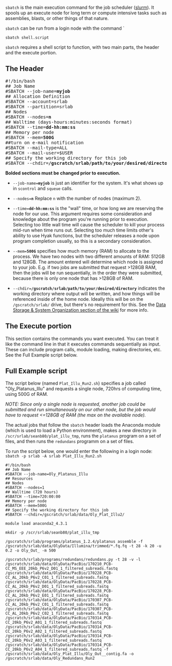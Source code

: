 `sbatch` is the main execution command for the job scheduler ([slurm](https://slurm.schedmd.com/overview.html)). It spools up an execute node for long term or compute intensive tasks such as assemblies, blasts, or other things of that nature.

`sbatch` can be run from a login node with the command
 `
```
sbatch shell.script
```

`sbatch` requires a shell script to function, with two main parts, the header and the execute portion.

## The Header

<pre>
#!/bin/bash
## Job Name
#SBATCH --job-name=<b>myjob</b>
## Allocation Definition
#SBATCH --account=srlab
#SBATCH --partition=srlab
## Nodes
#SBATCH --nodes=<b>n</b>   
## Walltime (days-hours:minutes:seconds format)
#SBATCH --time=<b>dd-hh:mm:ss</b>
## Memory per node
#SBATCH --mem=<b>500G</b>
##turn on e-mail notification
#SBATCH --mail-type=ALL
#SBATCH --mail-user=$USER
## Specify the working directory for this job
#SBATCH --chdir=<b>/gscratch/srlab/path/to/your/desired/directory</b>
</pre>

<b>Bolded sections must be changed prior to execution.</b>

- `--job-name=`**`myjob`** is just an identifier for the system. It's what shows up in `scontrol` and `squeue` calls.  

- `--nodes=`<b>`n`</b> Replace `n` with the number of nodes (maximum 2).

- `--time=`**`dd-hh:mm:ss`** is the "wall" time, or how long we are reserving the node for our use. This argument requires some consideration and knowledge about the program you're running prior to execution. Selecting too little wall time will cause the scheduler to kill your process mid-run when time runs out. Selecting too much time limits other's ability to use Hyak functions, but the scheduler releases a node upon program completion usually, so this is a secondary consideration.

- `--mem=`**`500G`** specifies how much memory (RAM) to allocate to the process. We have two nodes with two different amounts of RAM: 512GB and 128GB. The amount entered will determine which node is assigned to your job. E.g. if two jobs are submitted that request >128GB RAM, then the jobs will be run sequentially, in the order they were submitted, because there is only one node that has >128GB of RAM.

- `--chdir=`**`/gscratch/srlab/path/to/your/desired/directory`** indicates the working directory where output will be written, and how things will be referenced inside of the home node. Ideally this will be on the `/gscratch/srlab/` drive, but there's no requirement for this. See the [Data Storage & System Organization section of the wiki](https://github.com/RobertsLab/hyak_mox/wiki/Data-Storage-&-System-Organization) for more info.

## The Execute portion

This section contains the commands you want executed. You can treat it like the command line in that it executes commands sequentially as input. These can include program calls, module loading, making directories, etc. See the Full Example script below.


## Full Example script

The script below (named `Plat_Illu_Run2.sh`) specifies a job called "Oly_Platanus_Illu" and requests a single node,  720hrs of computing time, using 500G of RAM.

_NOTE: Since only a single node is requested, another job could be submitted and run simultaneously on our other node, but the job would have to request <=128GB of RAM (the max on the available node)._

The actual jobs that follow the ```sbatch``` header loads the Anaconda module (which is used to load a Python environment), makes a new directory in ```/scr/srlab/seanb80/plat_illu_tmp```, runs the ```platanus``` program on a set of files, and then runs the ```redundans``` programm on a set of files.

To run the script below, one would enter the following in a login node:
```sbatch -p srlab -A srlab Plat_Illu_Run2.sh```

```
#!/bin/bash
## Job Name
#SBATCH --job-name=Oly_Platanus_Illu
## Resources
## Nodes
#SBATCH --nodes=1
## Walltime (720 hours)
#SBATCH --time=720:00:00
## Memory per node
#SBATCH --mem=500G
## Specify the working directory for this job
#SBATCH --chdir=/gscratch/srlab/data/Oly_Plat_Illu2/

module load anaconda2_4.3.1

mkdir -p /scr/srlab/seanb80/plat_illu_tmp

/gscratch/srlab/programs/platanus_1.2.4/platanus assemble -f /gscratch/srlab/data/OlyData/Illumina/trimmed/*.fq.fq -t 28 -k 20 -u 0.2 -o Oly_Out_ -m 500

/gscratch/srlab/programs/redundans/redundans.py -t 28 -v -l /gscratch/srlab/data/OlyData/PacBio/170210_PCB-CC_MS_EEE_20kb_P6v2_D01_1_filtered_subreads.fastq /gscratch/srlab/data/OlyData/PacBio/170228_PCB-CC_AL_20kb_P6v2_C01_1_filtered_subreads.fastq /gscratch/srlab/data/OlyData/PacBio/170228_PCB-CC_AL_20kb_P6v2_D01_1_filtered_subreads.fastq /gscratch/srlab/data/OlyData/PacBio/170228_PCB-CC_AL_20kb_P6v2_E01_1_filtered_subreads.fastq /gscratch/srlab/data/OlyData/PacBio/170307_PCB-CC_AL_20kb_P6v2_C01_1_filtered_subreads.fastq /gscratch/srlab/data/OlyData/PacBio/170307_PCB-CC_AL_20kb_P6v2_C02_1_filtered_subreads.fastq /gscratch/srlab/data/OlyData/PacBio/170314_PCB-CC_20kb_P6v2_A01_1_filtered_subreads.fastq /gscratch/srlab/data/OlyData/PacBio/170314_PCB-CC_20kb_P6v2_A02_1_filtered_subreads.fastq  /gscratch/srlab/data/OlyData/PacBio/170314_PCB-CC_20kb_P6v2_A03_1_filtered_subreads.fastq /gscratch/srlab/data/OlyData/PacBio/170314_PCB-CC_20kb_P6v2_A04_1_filtered_subreads.fastq -f /gscratch/srlab/data/Oly_Plat_Illu/Oly_Out__contig.fa -o /gscratch/srlab/data/Oly_Redundans_Run2

```
